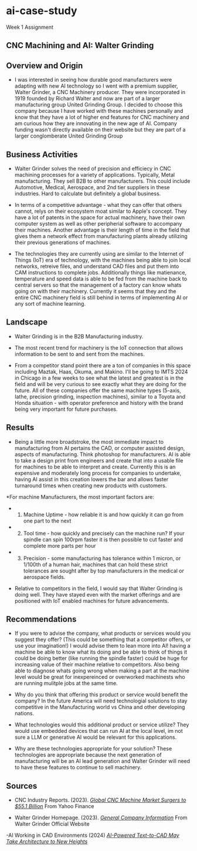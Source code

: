 # ai-case-study
Week 1 Assignment


## **CNC Machining and AI: Walter Grinding**

## Overview and Origin

* I was interested in seeing how durable good manufacturers were adapting with new AI technology so I went with a premium supplier, Walter Grinder, a CNC Machinery producer. They were incorporated in 1919 founded by Richard Walter and now are part of a larger manufacturing group United Grinding Group. I decided to choose this company because I have worked with these machines personally and know that they have a lot of higher end features for CNC machinery and am curious how they are innovating in the new age of AI. Company funding wasn't directly available on their website but they are part of a larger conglomberate United Grinding Group

## Business Activities

* Walter Grinder solves the need of precision and efficiecy in CNC machining processes for a variety of applications. Typically, Metal manufacturing. They sell B2B to other manufacturers. This could include Automotive, Medical, Aerospace, and 2nd tier suppliers in these industries. Hard to calculate but definitely a global business. 

* In terms of a competitive advantage - what they can offer that others cannot, relys on their ecosystem moat similar to Apple's concept. They have a lot of patents in the space for actual machinery, have their own computer system as well as other peripherial software to accompany their machines. Another advantage is their length of time in the field that gives them a network effect from manufacturing plants already utilizing their previous generations of machines. 

* The technologies they are currently using are similar to the Internet of Things (IoT) era of technology, with the machines being able to join local networks, retreive files, and understand CAD files and put them into CAM instructions to complete jobs. Additionally things like matienance, temperature and speed data is able to be fed from the machine back to central servers so that the management of a factory can know whats going on with their machinery. Currently it seems that they and the entire CNC machinery field is still behind in terms of implementing AI or any sort of machine learning. 

## Landscape

* Walter Grinding is in the B2B Manufacturing industry. 

* The most recent trend for machinery is the IoT connection that allows information to be sent to and sent from the machines.

* From a competitor stand point there are a ton of companies in this space including Maztak, Haas, Okuma, and Makino. I'll be going to IMTS 2024 in Chicago in a few weeks to see what the latest and greatest is in the field and will be very curious to see exactly what they are doing for the future. All of these companies offer the same machine types (5-axis, lathe, precision grinding, inspection machines), similar to a Toyota and Honda situation - with operator preference and history with the brand being very important for future purchases.

## Results

* Being a little more broadstroke, the most immediate impact to manufacturing from AI pertains the CAD, or computer assisted design, aspects of manufacturing. Think photoshop for manufacturers. AI is able to take a design print from engineers and create that into a usable file for machines to be able to interpret and create. Currently this is an expensive and moderately long process for companies to undertake, having AI assist in this creation lowers the bar and allows faster turnaround times when creating new products with customers. 

*For machine Manufacturers, the most important factors are:
*    1. Machine Uptime - how reliable it is and how quickly it can go from one part to the next
*    2. Tool time - how quickly and precisely can the machine run? If your spindle can spin 100rpm faster it is then possible to cut faster and complete more parts per hour
*    3. Precision - some manufacturing has tolerance within 1 micron, or 1/100th of a human hair, machines that can hold these strict tolerances are sought after by top manufacturers in the medical or aerospace fields.

* Relative to competitors in the field, I would say that Walter Grinding is doing well. They have stayed even with the market offerings and are positioned with IoT enabled machines for future advancements. 

## Recommendations

* If you were to advise the company, what products or services would you suggest they offer? (This could be something that a competitor offers, or use your imagination!)
I would advise them to lean more into AI! having a machine be able to know what its doing and be able to think of things it could be doing better (like running the spindle faster) could be huge for increasing value of their machine relative to competitors. Also being able to diagnose whats going wrong when making a part at the machine level would be great for inexpereinced or overworked machinests who are running mulitple jobs at the same time.

* Why do you think that offering this product or service would benefit the company?
In the future America will need technologial solutions to stay competitive in the Manufacturing world vs China and other developing nations.

* What technologies would this additional product or service utilize? They would use embedded devices that can run AI at the local level, im not sure a LLM or generative AI would be relevant for this applications. 

* Why are these technologies appropriate for your solution? These technologies are appropriate because the next generation of manufacturing will be an AI lead generation and Walter Grinder will need to have these features to continue to sell machinery.

## Sources

- CNC Industry Reports. (2023). [*Global CNC Machine Market Surgers to $55.1 Billion*](https://finance.yahoo.com/news/global-cnc-machines-market-surges-110800932.html) From Yahoo Finance 

- Walter Grinder Homepage. (2023). [*General Company Information*](https://www.walter-machines.com) From Walter Grinder Official Website 

-AI Working in CAD Environments (2024) [*AI-Powered Text-to-CAD May Take Architecture to New Heights*](https://www.techopedia.com/ai-powered-text-to-cad-may-take-architecture-to-new-heights)
